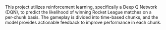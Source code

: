 This project utilizes reinforcement learning, specifically a Deep Q Network (DQN), to predict the likelihood of winning Rocket League matches on a per-chunk basis. The gameplay is divided into time-based chunks, and the model provides actionable feedback to improve performance in each chunk.
